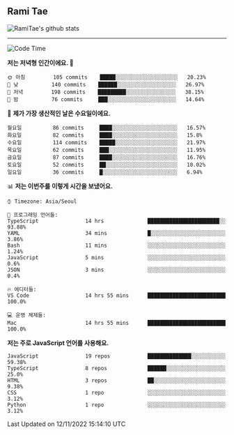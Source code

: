 ## Rami Tae

![RamiTae's github stats](https://github-readme-stats.vercel.app/api?username=RamiTae&show_icons=true&theme=tokyonight)

---
<!--START_SECTION:waka-->
![Code Time](http://img.shields.io/badge/Code%20Time-515%20hrs%202%20mins-blue)

**저는 저녁형 인간이에요. 🦉** 

```text
🌞 아침         105 commits    █████░░░░░░░░░░░░░░░░░░░░   20.23% 
🌆 낮　         140 commits    ██████░░░░░░░░░░░░░░░░░░░   26.97% 
🌃 저녁         198 commits    █████████░░░░░░░░░░░░░░░░   38.15% 
🌙 밤　         76 commits     ███░░░░░░░░░░░░░░░░░░░░░░   14.64%

```
📅 **제가 가장 생산적인 날은 수요일이에요.** 

```text
월요일          86 commits     ████░░░░░░░░░░░░░░░░░░░░░   16.57% 
화요일          82 commits     ████░░░░░░░░░░░░░░░░░░░░░   15.8% 
수요일          114 commits    █████░░░░░░░░░░░░░░░░░░░░   21.97% 
목요일          62 commits     ███░░░░░░░░░░░░░░░░░░░░░░   11.95% 
금요일          87 commits     ████░░░░░░░░░░░░░░░░░░░░░   16.76% 
토요일          52 commits     ██░░░░░░░░░░░░░░░░░░░░░░░   10.02% 
일요일          36 commits     █░░░░░░░░░░░░░░░░░░░░░░░░   6.94%

```


📊 **저는 이번주를 이렇게 시간을 보냈어요.** 

```text
⌚︎ Timezone: Asia/Seoul

💬 프로그래밍 언어들: 
TypeScript               14 hrs              ███████████████████████░░   93.88% 
YAML                     34 mins             █░░░░░░░░░░░░░░░░░░░░░░░░   3.86% 
Bash                     11 mins             ░░░░░░░░░░░░░░░░░░░░░░░░░   1.24% 
JavaScript               5 mins              ░░░░░░░░░░░░░░░░░░░░░░░░░   0.6% 
JSON                     3 mins              ░░░░░░░░░░░░░░░░░░░░░░░░░   0.4%

🔥 에디터들: 
VS Code                  14 hrs 55 mins      █████████████████████████   100.0%

💻 운영 체제들: 
Mac                      14 hrs 55 mins      █████████████████████████   100.0%

```

**저는 주로 JavaScript 언어를 사용해요.** 

```text
JavaScript               19 repos            ██████████████░░░░░░░░░░░   59.38% 
TypeScript               8 repos             ██████░░░░░░░░░░░░░░░░░░░   25.0% 
HTML                     3 repos             ██░░░░░░░░░░░░░░░░░░░░░░░   9.38% 
CSS                      1 repo              ░░░░░░░░░░░░░░░░░░░░░░░░░   3.12% 
Python                   1 repo              ░░░░░░░░░░░░░░░░░░░░░░░░░   3.12%

```



 Last Updated on 12/11/2022 15:14:10 UTC
<!--END_SECTION:waka-->
